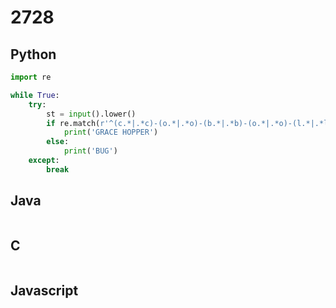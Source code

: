 

# 2728

## Python
```python
import re

while True:
    try:
        st = input().lower()
        if re.match(r'^(c.*|.*c)-(o.*|.*o)-(b.*|.*b)-(o.*|.*o)-(l.*|.*l)$',st):
            print('GRACE HOPPER')
        else:
            print('BUG')
    except:
        break
```

## Java
```javascript

```

## C
```c

```

## Javascript
```javascript

```
